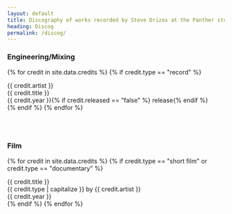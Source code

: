 ```yaml
---
layout: default
title: Discography of works recorded by Steve Drizos at the Panther studio 
heading: Discog
permalink: /discog/
---
```


<div class="row mt-2">
  <div class="col">
   <h3>Engineering/Mixing</h3>
  </div>
</div>

{% for credit in site.data.credits %}
  {% if credit.type == "record" %}
<div class="row mt-2">
<div class="col-lg-4 col-md-4 col-xs-12">
   <span class="credit-artist">{{ credit.artist }}</span>
</div>
<div class="col-lg-5 col-md-5 hidden-xs">
   <span class="credit-title">{{ credit.title }}</span> 
</div>
<div class="col-lg-3 col-md-3 hidden-xs">
   <span class="credit-year">{{ credit.year }}</span>{% if credit.released == "false" %}<span> release</span>{% endif %}
</div>
</div>
{% endif %}
{% endfor %}

<br><br> 

<div class="row mt-2">
  <div class="col">
   <h3>Film</h3>
  </div>
</div>

{% for credit in site.data.credits %}
  {% if credit.type == "short film" or credit.type == "documentary" %}
<div class="row mt-2">
  <div class="col-lg-4 col-md-4 col-xs-12">
   <span class="credit-title">{{ credit.title }}</span>
  </div>
  <div class="col-lg-5 col-md-5 hidden-xs">
   <span class="credit-type">{{ credit.type | capitalize }}</span> by <span class="credit-artist">{{ credit.artist }}</span>
  </div>
  <div class="col-lg-3 col-md-3 hidden-xs">
   <span class="credit-year">{{ credit.year }}</span>
  </div>
</div>
  {% endif %}
{% endfor %}
